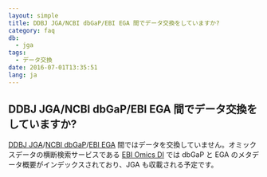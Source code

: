 ```yaml
---
layout: simple
title: DDBJ JGA/NCBI dbGaP/EBI EGA 間でデータ交換をしていますか?
category: faq
db:
  - jga
tags: 
  - データ交換
date: 2016-07-01T13:35:51
lang: ja
---
```


## DDBJ JGA/NCBI dbGaP/EBI EGA 間でデータ交換をしていますか?

<p><a href="/jga/index.html">DDBJ JGA</a>/<a href="https://www.ncbi.nlm.nih.gov/gap">NCBI dbGaP</a>/<a href="https://www.ebi.ac.uk/ega">EBI EGA</a> 間ではデータを交換していません。オミックスデータの横断検索サービスである <a href="https://www.omicsdi.org/database">EBI Omics DI</a> では dbGaP と EGA のメタデータ概要がインデックスされており、JGA も収載される予定です。</p>
